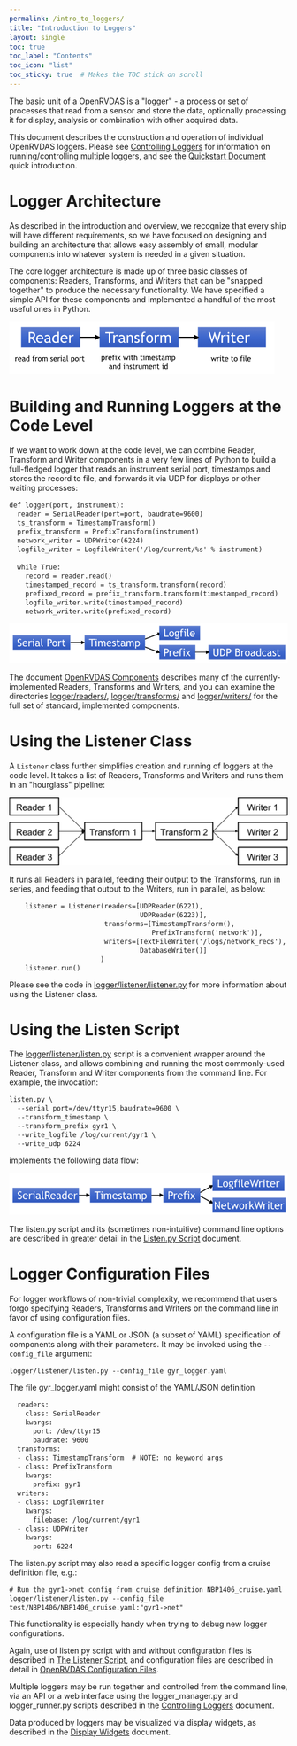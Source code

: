```yaml
---
permalink: /intro_to_loggers/
title: "Introduction to Loggers"
layout: single
toc: true
toc_label: "Contents"
toc_icon: "list"
toc_sticky: true  # Makes the TOC stick on scroll
---
```



The basic unit of a OpenRVDAS is a "logger" - a process or set of processes that read from a sensor and store the data, optionally processing it for display, analysis or combination with other acquired data.

This document describes the construction and operation of individual OpenRVDAS loggers. Please see [Controlling Loggers](controlling_loggers.md) for information on running/controlling multiple loggers, and see the [Quickstart Document](../_pages/quickstart.md) quick introduction.

# Logger Architecture

As described in the introduction and overview, we recognize that every ship will have different requirements, so we have focused on designing and building an architecture that allows easy assembly of small, modular components into whatever system is needed in a given situation.

The core logger architecture is made up of three basic classes of components: Readers, Transforms, and Writers that can be "snapped together" to produce the necessary functionality. We have specified a simple API for these components and implemented a handful of the most useful ones in Python.

![Reader, Transform and Writer](../assets/images/read_transform_write.png)

# Building and Running Loggers at the Code Level

If we want to work down at the code level, we can combine Reader, Transform and Writer components in a very few lines of Python to build a full-fledged logger that reads an instrument serial port, timestamps and stores the record to file, and forwards it via UDP for displays or other waiting processes:

```
def logger(port, instrument):
  reader = SerialReader(port=port, baudrate=9600)
  ts_transform = TimestampTransform()
  prefix_transform = PrefixTransform(instrument)
  network_writer = UDPWriter(6224)
  logfile_writer = LogfileWriter('/log/current/%s' % instrument)
  
  while True:
    record = reader.read()
    timestamped_record = ts_transform.transform(record)
    prefixed_record = prefix_transform.transform(timestamped_record)
    logfile_writer.write(timestamped_record)
    network_writer.write(prefixed_record)
```

![UDPWriter data flow](../assets/images/network_writer.png)

The document [OpenRVDAS Components](../_pages/components.md) describes many of the currently-implemented Readers, Transforms and Writers, and you can examine the directories [logger/readers/](../logger/readers), [logger/transforms/](../logger/transforms) and [logger/writers/](../logger/writers) for the full set of standard, implemented components.

# Using the Listener Class

A ```Listener``` class further simplifies creation and running of loggers at the code level. It takes a list of Readers, Transforms and Writers and runs them in an "hourglass" pipeline:

![Hourglass dataflow for listener class](../assets/images/generic_listener.png)

It runs all Readers in parallel, feeding their output to the Transforms, run in series, and feeding that output to the Writers, run in parallel, as below:

```
    listener = Listener(readers=[UDPReader(6221),
                                 UDPReader(6223)],
                        transforms=[TimestampTransform(),
                                    PrefixTransform('network')],
                        writers=[TextFileWriter('/logs/network_recs'),
                                 DatabaseWriter()]
                       )
    listener.run()
```

Please see the code in [logger/listener/listener.py](../logger/listener/listener.py) for more information about using the Listener class.

# Using the Listen Script

The [logger/listener/listen.py](../logger/listener/listen.py) script is a convenient wrapper around the Listener class, and allows combining and running the most commonly-used Reader, Transform and Writer components from the command line. For example, the invocation:

```
listen.py \
  --serial port=/dev/ttyr15,baudrate=9600 \
  --transform_timestamp \
  --transform_prefix gyr1 \
  --write_logfile /log/current/gyr1 \
  --write_udp 6224
```
implements the following data flow:

![Dual writer dataflow](../assets/images/dual_writer.png)

The listen.py script and its (sometimes non-intuitive) command line options are described in greater detail in the [Listen.py Script](listen.py.md) document.

# Logger Configuration Files

For logger workflows of non-trivial complexity, we recommend that users forgo specifying Readers, Transforms and Writers on the command line in favor of using configuration files.

A configuration file is a YAML or JSON (a subset of YAML) specification of components along with their parameters. It may be invoked using the `--config_file` argument:

```
logger/listener/listen.py --config_file gyr_logger.yaml
```

The file gyr_logger.yaml might consist of the YAML/JSON definition

```
  readers:  
    class: SerialReader 
    kwargs:  
      port: /dev/ttyr15 
      baudrate: 9600 
  transforms:
  - class: TimestampTransform  # NOTE: no keyword args 
  - class: PrefixTransform 
    kwargs:  
      prefix: gyr1 
  writers:
  - class: LogfileWriter 
    kwargs:  
      filebase: /log/current/gyr1 
  - class: UDPWriter 
    kwargs: 
      port: 6224 
```

The listen.py script may also read a specific logger config from a cruise definition file, e.g.:

```
# Run the gyr1->net config from cruise definition NBP1406_cruise.yaml
logger/listener/listen.py --config_file test/NBP1406/NBP1406_cruise.yaml:"gyr1->net"
```

This functionality is especially handy when trying to debug new logger configurations.

Again, use of listen.py script with and without configuration files is described in [The Listener Script](listen_py.md), and  configuration files are described in detail in [OpenRVDAS Configuration Files](configuration_files.md).

Multiple loggers may be run together and controlled from the command line, via an API or a web interface using the logger\_manager.py and logger_runner.py scripts described in the [Controlling Loggers](controlling_loggers.md) document.

Data produced by loggers may be visualized via display widgets, as described in the [Display Widgets](display_widgets.md) document.
